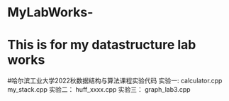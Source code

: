 # MyLabWorks-
# This is for my datastructure lab works
#哈尔滨工业大学2022秋数据结构与算法课程实验代码
实验一:
calculator.cpp
my_stack.cpp
实验二：
huff_xxxx.cpp
实验三：
graph_lab3.cpp

